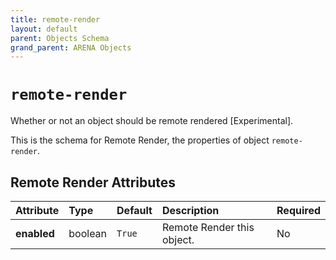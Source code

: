 ```yaml
---
title: remote-render
layout: default
parent: Objects Schema
grand_parent: ARENA Objects
---
```


<!--CAUTION: This file is autogenerated from https://github.com/arenaxr/arena-schemas. Changes made here may be overwritten.-->


`remote-render`
===============


Whether or not an object should be remote rendered [Experimental].

This is the schema for Remote Render, the properties of object `remote-render`.

Remote Render Attributes
-------------------------

|Attribute|Type|Default|Description|Required|
| :--- | :--- | :--- | :--- | :--- |
|**enabled**|boolean|```True```|Remote Render this object.|No|
